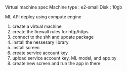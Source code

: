 Virtual machine spec
Machine type : e2-small
Disk : 10gb


ML API deploy using compute engine

1. create a virtual machine
2. create the firewall rules for http/https
3. connect to the shh and update package
4. install the nessesary library
5. install screen
6. create service account key
7. upload service account key, ML model, and app.py
8. create new screen and run the app in there
